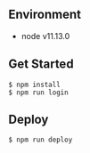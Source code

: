 ## Environment

- node v11.13.0

## Get Started

```
$ npm install
$ npm run login
```

## Deploy

```
$ npm run deploy
```
